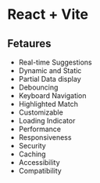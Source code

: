 # React + Vite

## Fetaures
- Real-time Suggestions
- Dynamic and Static
- Partial Data display
- Debouncing
- Keyboard Navigation
- Highlighted Match
- Customizable
- Loading Indicator
- Performance
- Responsiveness
- Security
- Caching
- Accessibility
- Compatibility

